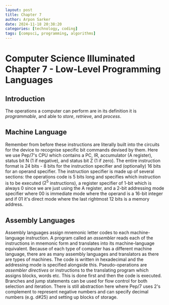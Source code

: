 ```yaml
---
layout: post
title: Chapter 7
author: Arpon Sarker
date: 2024-11-18 20:38:20
categories: [technology, coding]
tags: [compsci, programming, algorithms]
---
```


# Computer Science Illuminated Chapter 7 - Low-Level Programming Languages

## Introduction
The operations a computer can perform are in its definition it is *programmable*, and able to *store*, *retrieve*, and *process*. 

## Machine Language
Remember from before these instructions are literally built into the circuits for the device to recognise specific bit commands devised by them. Here we use Pep/7's CPU which contains a PC, IR, accumulator (A register), status bit N (1 if negative), and status bit Z (1 if zero). The entire instruction format is 24 bits - 8 bits for the instruction specifier and (optionally) 16 bits for an operand specifier. The instruction specifier is made up of several sections: the operations code is 5 bits long and specifies which instruction is to be executed ($2^5$ instructions), a register specifier of 1-bit which is always 0 since we are just using the A register, and a 2-bit addressing mode specifier where 00 is immediate mode where the operand is a 16-bit integer and if 01 it's direct mode where the last rightmost 12 bits is a memory address. 

## Assembly Languages
Assembly languages assign mnemonic letter codes to each machine-language instruction. A program called an *assembler* reads each of the instructions in mnemonic form and translates into its machine-language equivalent. Because of each type of computer has a different machine language, there are as many assembly languages and translators as there are types of machines. The code is written in hexadecimal and the addressing mode is specified alongside this. Pseudo-operations are *assembler directives* or instructions to the translating program which assigns blocks, words etc. This is done first and then the code is executed. Branches and jump statements can be used for flow control for both selection and iteration. There is still abstraction here where Pep/7 uses 2's complement to represent negative numbers and can specify decimal numbers (e.g. d#25) and setting up blocks of storage. 

